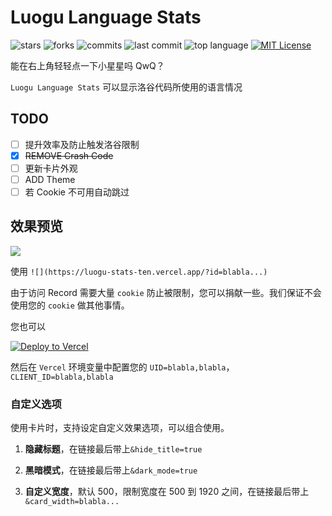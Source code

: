 # Luogu Language Stats

![stars](https://badgen.net/github/stars/Hope666666/Luogu-Stats)
![forks](https://badgen.net/github/forks/Hope666666/Luogu-Stats)
![commits](https://badgen.net/github/commits/Hope666666/Luogu-Stats)
![last commit](https://badgen.net/github/last-commit/Hope666666/Luogu-Stats)
![top language](https://img.shields.io/github/languages/top/Hope666666/Luogu-Stats)
[![MIT License](https://badgen.net/github/license/Hope666666/Luogu-Stats)](https://github.com/Hope666666/Luogu-Stats/blob/master/LICENSE)

能在右上角轻轻点一下小星星吗 QwQ？

`Luogu Language Stats` 可以显示洛谷代码所使用的语言情况

## TODO

- [ ] 提升效率及防止触发洛谷限制
- [x] ~~REMOVE Crash Code~~
- [ ] 更新卡片外观
- [ ] ADD Theme
- [ ] 若 Cookie 不可用自动跳过

## 效果预览

![](https://luogu-stats-ten.vercel.app/?id=687081)

使用 `![](https://luogu-stats-ten.vercel.app/?id=blabla...)`

由于访问 Record 需要大量 `cookie` 防止被限制，您可以捐献一些。我们保证不会使用您的 `cookie` 做其他事情。

您也可以 

[![Deploy to Vercel](https://vercel.com/button)](https://vercel.com/import/project?template=https://github.com/Hope666666/Luogu-Stats) 

然后在 `Vercel` 环境变量中配置您的 `UID=blabla,blabla`，`CLIENT_ID=blabla,blabla`

### 自定义选项

使用卡片时，支持设定自定义效果选项，可以组合使用。

1. **隐藏标题**，在链接最后带上`&hide_title=true`

2. **黑暗模式**，在链接最后带上`&dark_mode=true`

3. **自定义宽度**，默认 500，限制宽度在 500 到 1920 之间，在链接最后带上`&card_width=blabla...`
